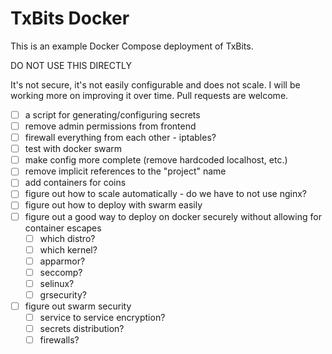 # TxBits Docker

This is an example Docker Compose deployment of TxBits.

DO NOT USE THIS DIRECTLY

It's not secure, it's not easily configurable and does not scale. I will be working more on improving it over time. Pull requests are welcome.

* [ ] a script for generating/configuring secrets
* [ ] remove admin permissions from frontend
* [ ] firewall everything from each other - iptables?
* [ ] test with docker swarm
* [ ] make config more complete (remove hardcoded localhost, etc.)
* [ ] remove implicit references to the "project" name
* [ ] add containers for coins
* [ ] figure out how to scale automatically - do we have to not use nginx?
* [ ] figure out how to deploy with swarm easily
* [ ] figure out a good way to deploy on docker securely without allowing for container escapes
  * [ ] which distro?
  * [ ] which kernel?
  * [ ] apparmor?
  * [ ] seccomp?
  * [ ] selinux?
  * [ ] grsecurity?
* [ ] figure out swarm security
  * [ ] service to service encryption?
  * [ ] secrets distribution?
  * [ ] firewalls?
